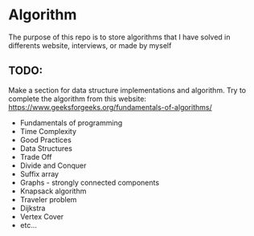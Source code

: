 # Algorithm

The purpose of this repo is to store algorithms that I have solved in differents website, interviews, or made by myself

## TODO:

Make a section for data structure implementations and algorithm.
Try to complete the algorithm from this website: https://www.geeksforgeeks.org/fundamentals-of-algorithms/

* Fundamentals of programming
* Time Complexity
* Good Practices
* Data Structures
* Trade Off
* Divide and Conquer
* Suffix array
* Graphs - strongly connected components
* Knapsack algorithm
* Traveler problem
* Dijkstra
* Vertex Cover
* etc...
